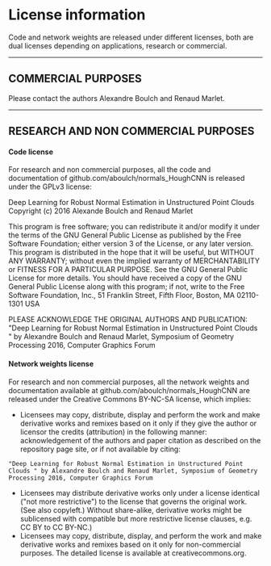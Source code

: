 
# License information

Code and network weights are released under different licenses, both are dual licenses depending on applications, research or commercial.

---

## COMMERCIAL PURPOSES

Please contact the authors Alexandre Boulch and Renaud Marlet.

---

## RESEARCH AND NON COMMERCIAL PURPOSES

#### Code license

For research and non commercial purposes, all the code and documentation of github.com/aboulch/normals_HoughCNN is released under the GPLv3 license:

Deep Learning for Robust Normal Estimation in Unstructured Point Clouds
Copyright (c) 2016 Alexande Boulch and Renaud Marlet

This program is free software; you can redistribute it and/or modify it under the
terms of the GNU General Public License as published by the Free Software
Foundation; either version 3 of the License, or any later version.
This program is distributed in the hope that it will be useful, but WITHOUT
ANY WARRANTY; without even the implied warranty of MERCHANTABILITY or FITNESS
FOR A PARTICULAR PURPOSE.  See the GNU General Public License for more details.
You should have received a copy of the GNU General Public License along with this
program; if not, write to the Free Software Foundation, Inc., 51 Franklin Street,
Fifth Floor, Boston, MA 02110-1301  USA

PLEASE ACKNOWLEDGE THE ORIGINAL AUTHORS AND PUBLICATION:
"Deep Learning for Robust Normal Estimation in Unstructured Point Clouds "
by Alexandre Boulch and Renaud Marlet, Symposium of Geometry Processing 2016,
Computer Graphics Forum


#### Network weights license

For research and non commercial purposes, all the network weights and documentation available at github.com/aboulch/normals_HoughCNN are released under the Creative Commons BY-NC-SA license, which implies:
- Licensees may copy, distribute, display and perform the work and make derivative works and remixes based on it only if they give the author or licensor the credits (attribution) in the following manner: acknowledgement of the authors and paper citation as described on the repository page site, or if not available by citing:

```
"Deep Learning for Robust Normal Estimation in Unstructured Point Clouds " by Alexandre Boulch and Renaud Marlet, Symposium of Geometry Processing 2016, Computer Graphics Forum
```

- Licensees may distribute derivative works only under a license identical ("not more restrictive") to the license that governs the original work. (See also copyleft.) Without share-alike, derivative works might be sublicensed with compatible but more restrictive license clauses, e.g. CC BY to CC BY-NC.)
- Licensees may copy, distribute, display, and perform the work and make derivative works and remixes based on it only for non-commercial purposes.
The detailed license is available at creativecommons.org.
